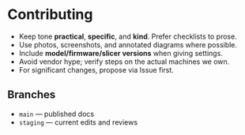# Contributing

- Keep tone **practical**, **specific**, and **kind**. Prefer checklists to prose.
- Use photos, screenshots, and annotated diagrams where possible.
- Include **model/firmware/slicer versions** when giving settings.
- Avoid vendor hype; verify steps on the actual machines we own.
- For significant changes, propose via Issue first.

## Branches

- `main` — published docs
- `staging` — current edits and reviews
